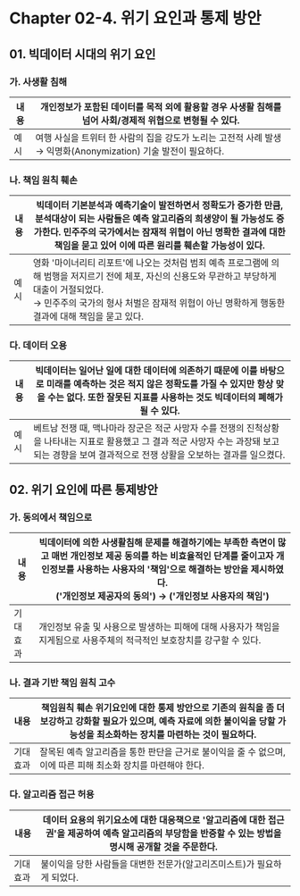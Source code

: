 # Chapter 02-4. 위기 요인과 통제 방안



## 01. 빅데이터 시대의 위기 요인



### 가. 사생활 침해

| 내용 | 개인정보가 포함된 데이터를 목적 외에 활용할 경우 사생활 침해를 넘어 사회/경제적 위협으로 변형될 수 있다. |
| ---- | ------------------------------------------------------------ |
| 예시 | 여행 사실을 트위터 한 사람의 집을 강도가 노리는 고전적 사례 발생<br />→ 익명화(Anonymization) 기술 발전이 필요하다. |



### 나. 책임 원칙 훼손

| 내용 | 빅데이터 기본분석과 예측기술이 발전하면서 정확도가 증가한 만큼, 분석대상이 되는 사람들은 예측 알고리즘의 희생양이 될 가능성도 증가한다. 민주주의 국가에서는 잠재적 위협이 아닌 명확한 결과에 대한 책임을 묻고 있어 이에 따른 원리를 훼손할 가능성이 있다. |
| ---- | ------------------------------------------------------------ |
| 예시 | 영화 '마이너리티 리포트'에 나오는 것처럼 범죄 예측 프로그램에 의해 범행을 저지르기 전에 체포, 자신의 신용도와 무관하고 부당하게 대출이 거절되었다.<br />→ 민주주의 국가의 형사 처벌은 잠재적 위협이 아닌 명확하게 행동한 결과에 대해 책임을 묻고 있다. |



### 다. 데이터 오용

| 내용 | 빅데이터는 일어난 일에 대한 데이터에 의존하기 때문에 이를 바탕으로 미래를 예측하는 것은 적지 않은 정확도를 가질 수 있지만 항상 맞을 수는 없다. 또한 잘못된 지표를 사용하는 것도 빅데이터의 폐해가 될 수 있다. |
| ---- | ------------------------------------------------------------ |
| 예시 | 베트남 전쟁 때, 맥나마라 장군은 적군 사망자 수를 전쟁의 진척상황을 나타내는 지표로 활용했고 그 결과 적군 사망자 수는 과장돼 보고되는 경향을 보여 결과적으로 전쟁 상활을 오보하는 결과를 일으켰다. |



## 02. 위기 요인에 따른 통제방안



### 가. 동의에서 책임으로

| 내용     | 빅데이터에 의한 사생활침해 문제를 해결하기에는 부족한 측면이 많고 매번 개인정보 제공 동의를 하는 비효율적인 단계를 줄이고자 개인정보를 사용하는 사용자의 '책임'으로 해결하는 방안을 제시하였다.<br />('개인정보 제공자의 동의') → ('개인정보 사용자의 책임') |
| -------- | ------------------------------------------------------------ |
| 기대효과 | 개인정보 유출 및 사용으로 발생하는 피해에 대해 사용자가 책임을 지게됨으로 사용주체의 적극적인 보호장치를 강구할 수 있다. |



### 나. 결과 기반 책임 원칙 고수

| 내용     | 책임원칙 훼손 위기요인에 대한 통제 방안으로 기존의 원칙을 좀 더 보강하고 강화할 필요가 있으며, 예측 자료에 의한 불이익을 당할 가능성을 최소화하는 장치를 마련하는 것이 필요하다. |
| -------- | ------------------------------------------------------------ |
| 기대효과 | 잘목된 예측 알고리즘을 통한 판단을 근거로 불이익을 줄 수 없으며, 이에 따른 피해 최소화 장치를 마련해야 한다. |



### 다. 알고리즘 접근 허용

| 내용     | 데이터 요용의 위기요소에 대한 대응책으로 '알고리즘에 대한 접근권'을 제공하여 예측 알고리즘의 부당함을 반증할 수 있는 방법을 명시해 공개할 것을 주문한다. |
| -------- | ------------------------------------------------------------ |
| 기대효과 | 불이익을 당한 사람들을 대변한 전문가(알고리즈미스트)가 필요하게 되었다. |


